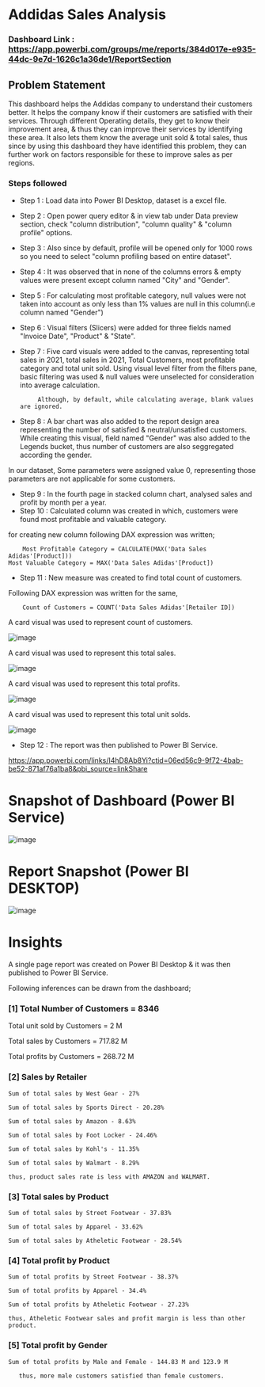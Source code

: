 # Addidas Sales Analysis

### Dashboard Link : https://app.powerbi.com/groups/me/reports/384d017e-e935-44dc-9e7d-1626c1a36de1/ReportSection

## Problem Statement

This dashboard helps the Addidas company to understand their customers better. It helps the company know if their customers are satisfied with their services. Through different Operating details, they get to know their improvement area, & thus they can improve their services by identifying these area. It also lets them know the average unit sold & total sales, thus since by using this dashboard they have identified this problem, they can further work on factors responsible for these to improve sales as per regions.

### Steps followed 

- Step 1 : Load data into Power BI Desktop, dataset is a excel file.
- Step 2 : Open power query editor & in view tab under Data preview section, check "column distribution", "column quality" & "column profile" options.
- Step 3 : Also since by default, profile will be opened only for 1000 rows so you need to select "column profiling based on entire dataset".
- Step 4 : It was observed that in none of the columns errors & empty values were present except column named "City" and "Gender".
- Step 5 : For calculating most profitable category, null values were not taken into account as only less than 1% values are null in this column(i.e column named "Gender") 
- Step 6 : Visual filters (Slicers) were added for three fields named "Invoice Date", "Product" & "State".
- Step 7 : Five card visuals were added to the canvas, representing total sales in 2021, total sales in 2021, Total Customers, most profitable category and total unit sold.
           Using visual level filter from the filters pane, basic filtering was used & null values were unselected for consideration into average calculation.
           
           Although, by default, while calculating average, blank values are ignored.
- Step 8 : A bar chart was also added to the report design area representing the number of satisfied & neutral/unsatisfied customers. While creating this visual, field named "Gender" was also added to the Legends bucket, thus number of customers are also seggregated according the gender. 
  
In our dataset, Some parameters were assigned value 0, representing those parameters are not applicable for some customers.

- Step 9 : In the fourth page in stacked column chart, analysed sales and profit by month per a year.
- Step 10 : Calculated column was created in which, customers were found most profitable and valuable category.

for creating new column following DAX expression was written;
       
        Most Profitable Category = CALCULATE(MAX('Data Sales Adidas'[Product]))
	Most Valuable Category = MAX('Data Sales Adidas'[Product])
        
- Step 11 : New measure was created to find total count of customers.

Following DAX expression was written for the same,
        
        Count of Customers = COUNT('Data Sales Adidas'[Retailer ID])
        
A card visual was used to represent count of customers.

![image](https://github.com/SD739/Test/assets/160561275/fee84a9e-c012-432b-8aec-fefdb130c1ef)
    
A card visual was used to represent this total sales.

![image](https://github.com/SD739/Test/assets/160561275/12059434-e684-436e-bbc1-0d22a61ba264)

A card visual was used to represent this total profits.

![image](https://github.com/SD739/Test/assets/160561275/58851d14-6f79-44b9-8065-3ab79c84fcf8)

A card visual was used to represent this total unit solds.

![image](https://github.com/SD739/Test/assets/160561275/7d6596a3-d09f-45a0-b92b-b1f43c22b86d)
 
 - Step 12 : The report was then published to Power BI Service.
  
https://app.powerbi.com/links/I4hD8Ab8Yi?ctid=06ed56c9-9f72-4bab-be52-871af76a1ba8&pbi_source=linkShare

# Snapshot of Dashboard (Power BI Service)

![image](https://github.com/SD739/Test/assets/160561275/f4e4041c-92d8-44e4-92d2-035d901dbed2)

 
 # Report Snapshot (Power BI DESKTOP)

 
![image](https://github.com/SD739/Test/assets/160561275/39082e50-52e6-4d91-bb6c-99fb513e3b91)

# Insights

A single page report was created on Power BI Desktop & it was then published to Power BI Service.

Following inferences can be drawn from the dashboard;

### [1] Total Number of Customers = 8346

   Total unit sold by Customers = 2 M
   
   Total sales by Customers = 717.82 M

   Total profits by Customers = 268.72 M
  
  ### [2] Sales by Retailer
  
    Sum of total sales by West Gear - 27%

    Sum of total sales by Sports Direct - 20.28%

    Sum of total sales by Amazon - 8.63%

    Sum of total sales by Foot Locker - 24.46%

    Sum of total sales by Kohl's - 11.35%

    Sum of total sales by Walmart - 8.29%

	thus, product sales rate is less with AMAZON and WALMART.

 ### [3] Total sales by Product

    Sum of total sales by Street Footwear - 37.83%

    Sum of total sales by Apparel - 33.62%

    Sum of total sales by Atheletic Footwear - 28.54%
         
 ### [4] Total profit by Product

    Sum of total profits by Street Footwear - 38.37%

    Sum of total profits by Apparel - 34.4%

    Sum of total profits by Atheletic Footwear - 27.23%

	thus, Atheletic Footwear sales and profit margin is less than other product.

 ### [5] Total profit by Gender

    Sum of total profits by Male and Female - 144.83 M and 123.9 M

       thus, more male customers satisfied than female customers.
